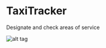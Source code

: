 TaxiTracker
===========

Designate and check areas of service

![alt tag](http://i.imgur.com/P3wGZSt.png)
